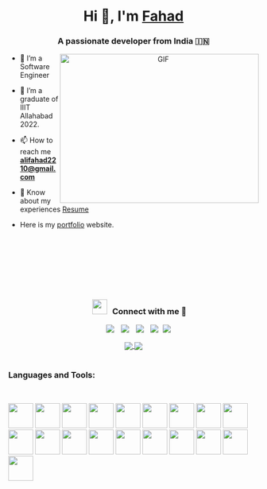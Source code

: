 <h1 align="center">Hi 👋, I'm <a href="https://100rabhcsmc.github.io/Me.io/" target="blank">
Fahad</a></h1>
<h3 align="center">A passionate developer from India &#127470;&#127475</h3>

<a target="_blank" align="center">
  <img align="right" top="500" height="300" width="400" alt="GIF" src="https://media.giphy.com/media/SWoSkN6DxTszqIKEqv/giphy.gif">
</a>

- 🔭 I’m a Software Engineer

- :school_satchel: I’m a graduate of IIIT Allahabad 2022.

- 📫 How to reach me **alifahad2210@gmail.com**

- 📄 Know about my experiences <a href="https://drive.google.com/file/d/1hwDcbcG3_VLFQ5eXcAYCp0iV_PLwz3Bb/view?usp=sharing" target="blank">Resume</a>

- Here is my <a href="https://imf-ali.netlify.app/" target="blank">portfolio</a> website. 
  <br/>
  <br>
  <br>
  <br>
  <br>
  <br>
  <br>
  <br>
  <h3 align="center" > <img src="https://media.giphy.com/media/iY8CRBdQXODJSCERIr/giphy.gif" width="30" height="30" style="margin-right: 10px;">Connect with me 🤝 </h3>
  <p align="center">

 <div align="center"  class="icons-social" style="margin-left: 10px;">
        <a style="margin-left: 10px;"  target="_blank" href="https://www.linkedin.com/in/fahad-a-077aa7135/">
			<img src="https://img.icons8.com/doodle/40/000000/linkedin--v2.png"></a>
        <a style="margin-left: 10px;" target="_blank" href="https://github.com/imf-ali">
		<img src="https://img.icons8.com/doodle/40/000000/github--v1.png"></a>
        <a style="margin-left: 10px;" target="_blank" href="https://instagram.com/imf_ali">
			<img src="https://img.icons8.com/doodle/40/000000/instagram-new--v2.png"></a>
		<a style="margin-left: 10px;" target="_blank" href="https://twitter.com/imf_ali">
			<img src="https://img.icons8.com/doodle/1x/twitter-squared--v2.png" ></a>
		<a style="margin-left: 5px;" target="_blank" href="https://drive.google.com/file/d/1hwDcbcG3_VLFQ5eXcAYCp0iV_PLwz3Bb/view?usp=sharing">
					<img src="https://img.icons8.com/plasticine/0.5x/resume.png" ></a>
      </div>

</p>

<link rel="stylesheet" href="https://cdn.jsdelivr.net/gh/devicons/devicon@v2.15.1/devicon.min.css">
<div align="center">
 <a href="https://github.com/imf-ali">
  <img align="center" src="https://github-readme-stats.vercel.app/api?username=imf-ali&theme=nord&show_icons=true" />
</a>
<a href="https://github.com/imf-ali">
  <img align="center" src="https://github-readme-streak-stats.herokuapp.com/?user=imf-ali&theme=nord" />
</a>
<br>
 <br>
 <h3 align="left">Languages and Tools:</h3>
 <br>
<p align="left">
  <img height="50" src="https://cdn.jsdelivr.net/gh/devicons/devicon/icons/c/c-original.svg" />
  <img height="50" src="https://cdn.jsdelivr.net/gh/devicons/devicon/icons/cplusplus/cplusplus-original.svg" />
  <img height="50" src="https://cdn.jsdelivr.net/gh/devicons/devicon/icons/java/java-original-wordmark.svg" />
  <img height="50" src="https://cdn.jsdelivr.net/gh/devicons/devicon/icons/python/python-original.svg" />
  <img height="50" src="https://cdn.jsdelivr.net/gh/devicons/devicon/icons/javascript/javascript-plain.svg" />
  <img height="50" src="https://cdn.jsdelivr.net/gh/devicons/devicon/icons/spring/spring-original-wordmark.svg" />     
    <img height="50" src="https://cdn.jsdelivr.net/gh/devicons/devicon/icons/nodejs/nodejs-original.svg" />
    <img height="50" src="https://cdn.jsdelivr.net/gh/devicons/devicon/icons/react/react-original-wordmark.svg" />
    <img height="50" src="https://cdn.jsdelivr.net/gh/devicons/devicon/icons/mongodb/mongodb-plain-wordmark.svg" />
            <img height="50" src="https://cdn.jsdelivr.net/gh/devicons/devicon/icons/postgresql/postgresql-plain.svg"/>
    <img height="50" src="https://cdn.jsdelivr.net/gh/devicons/devicon/icons/html5/html5-original.svg" />
    <img height="50" src="https://cdn.jsdelivr.net/gh/devicons/devicon/icons/css3/css3-original.svg" />
    <img height="50" src="https://cdn.jsdelivr.net/gh/devicons/devicon/icons/bootstrap/bootstrap-original-wordmark.svg" />
    <img height="50" src="https://cdn.jsdelivr.net/gh/devicons/devicon/icons/docker/docker-plain-wordmark.svg" />
    <img  height="50" src="https://cdn.jsdelivr.net/gh/devicons/devicon/icons/kubernetes/kubernetes-plain-wordmark.svg" />
    <img height="50" src="https://cdn.jsdelivr.net/gh/devicons/devicon/icons/jenkins/jenkins-original.svg" />
    <img height="50" src="https://cdn.jsdelivr.net/gh/devicons/devicon/icons/grafana/grafana-original.svg" />
    <img height="50" src="https://cdn.jsdelivr.net/gh/devicons/devicon/icons/git/git-original.svg" />
    <img height="50" src="https://cdn.jsdelivr.net/gh/devicons/devicon/icons/amazonwebservices/amazonwebservices-plain-wordmark.svg" />
          
          
          
</p>
</div>
